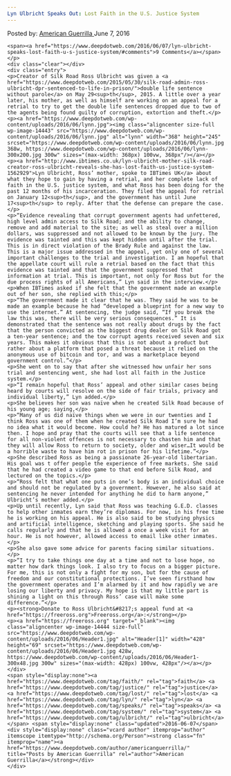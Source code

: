 ```yaml
---
Lyn Ulbricht Speaks Out: Lost Faith in the U.S. Justice System
---
```

<article class="post-listing post-14442 post type-post status-publish format-standard has-post-thumbnail hentry category-deepdot-news tag-faith tag-justice tag-lost tag-lyn tag-speaks tag-system tag-ulbricht">
    <div class="post-inner">
        <span>Posted by: <a href="https://www.deepdotweb.com/author/americanguerrilla/" title="">American Guerrilla </a></span>
    <span>June 7, 2016</span>
    
    <span><a href="https://www.deepdotweb.com/2016/06/07/lyn-ulbricht-speaks-lost-faith-u-s-justice-system/#comments">9 Comments</a></span>
    </p>
    <div class="clear"></div>
    <div class="entry">
    <p>Creator of Silk Road Ross Ulbricht was given a <a href="https://www.deepdotweb.com/2015/05/30/silk-road-admin-ross-ulbricht-dpr-sentenced-to-life-in-prison/">double life sentence without parole</a> on May 29<sup>th</sup>, 2015. A little over a year later, his mother, as well as himself are working on an appeal for a retrial to try to get the double life sentences dropped due to two of the agents being found guilty of corruption, extortion and theft.</p>
    <p><a href="https://www.deepdotweb.com/wp-content/uploads/2016/06/lynn.jpg"><img class="aligncenter size-full wp-image-14443" src="https://www.deepdotweb.com/wp-content/uploads/2016/06/lynn.jpg" alt="lynn" width="368" height="245" srcset="https://www.deepdotweb.com/wp-content/uploads/2016/06/lynn.jpg 368w, https://www.deepdotweb.com/wp-content/uploads/2016/06/lynn-300x200.jpg 300w" sizes="(max-width: 368px) 100vw, 368px"/></a></p>
    <p><a href="http://www.ibtimes.co.uk/lyn-ulbricht-mother-silk-road-creator-ross-ulbricht-reveals-she-has-lost-faith-us-justice-system-1562929">Lyn Ulbricht, Ross’ mother, spoke to IBTimes UK</a> about what they hope to gain by having a retrial, and her complete lack of faith in the U.S. justice system, and what Ross has been doing for the past 12 months of his incarceration. They filed the appeal for retrial on January 12<sup>th</sup>, and the government has until June 17<sup>th</sup> to reply. After that the defense can prepare the case.</p>
    <p>“Evidence revealing that corrupt government agents had unfettered, high level admin access to Silk Road; and the ability to change, remove and add material to the site; as well as steal over a million dollars, was suppressed and not allowed to be known by the jury. The evidence was tainted and this was kept hidden until after the trial. This is in direct violation of the Brady Rule and against the law. This is a major issue addressed in the appeal, yet only one of several important challenges to the trial and investigation. I am hopeful that the appellate court will rule a retrial based on the fact that this evidence was tainted and that the government suppressed that information at trial. This is important, not only for Ross but for the due process rights of all Americans,” Lyn said in the interview.</p>
    <p>When IBTimes asked if she felt that the government made an example out of her son, she replied with this;</p>
    <p>“The government made it clear that he was. They said he was to be made an example because he had “developed a blueprint for a new way to use the internet.” At sentencing, the judge said, “If you break the law this was, there will be very serious consequences.” It is demonstrated that the sentence was not really about drugs by the fact that the person convicted as the biggest drug dealer on Silk Road got a ten-year sentence; and the tow corrupt agents received seven and six years. This makes it obvious that this is not about a product but rather about a platform that posed a threat because it relied on the anonymous use of bitcoin and tor, and was a marketplace beyond government control.”</p>
    <p>She went on to say that after she witnessed how unfair her sons trial and sentencing went, she had lost all faith in the Justice system.</p>
    <p>“I remain hopeful that Ross’ appeal and other similar cases being heard by courts will resolve on the side of fair trials, privacy and individual liberty,” Lyn added.</p>
    <p>She believes her son was naïve when he created Silk Road because of his young age; saying,</p>
    <p>“Many of us did naïve things when we were in our twenties and I think Ross was one of them when he created Silk Road I’m sure he had no idea what it would become. How could he? He has matured a lot since then. I hope and pray that the courts will see that a life sentence for all non-violent offences is not necessary to chasten him and that they will allow Ross to return to society, older and wiser…It would be a horrible waste to have him rot in prison for his lifetime.”</p>
    <p>She described Ross as being a passionate 26-year-old libertarian. His goal was t offer people the experience of free markets. She said that he had created a video game to that end before Silk Road, and lectured on the topics.</p>
    <p>“Ross felt that what one puts in one’s body is an individual choice and should not be regulated by a government. However, he also said at sentencing he never intended for anything he did to harm anyone,” Ulbricht’s mother added.</p>
    <p>Up until recently, Lyn said that Ross was teaching G.E.D. classes to help other inmates earn they’re diplomas. For now, in his free time he is working on his appeal. He is also said to be studying physics and artificial intelligence, sketching and playing sports. She said he calls regularly and that he is allowed a once a week visit for an hour. He is not however, allowed access to email like other inmates.</p>
    <p>She also gave some advice for parents facing similar situations.</p>
    <p>“I try to take things one day at a time and not to lose hope, no matter how dark things look. I also try to focus on a bigger picture. For me, this is not only a fight for my son, but for the cause of freedom and our constitutional protections. I’ve seen firsthand how the government operates and I’m alarmed by it and how rapidly we are losing our liberty and privacy. My hope is that my little part is shining a light on this through Ross’ case will make some difference.”</p>
    <p><strong>Donate to Ross Ulbricht&#8217;s appeal fund at <a href="https://freeross.org">Freeross.org</a>:</strong></p>
    <p><a href="https://freeross.org" target="_blank"><img class="aligncenter wp-image-14444 size-full" src="https://www.deepdotweb.com/wp-content/uploads/2016/06/Header1.jpg" alt="Header[1]" width="428" height="69" srcset="https://www.deepdotweb.com/wp-content/uploads/2016/06/Header1.jpg 428w, https://www.deepdotweb.com/wp-content/uploads/2016/06/Header1-300x48.jpg 300w" sizes="(max-width: 428px) 100vw, 428px"/></a></p>
    </div>
    <span style="display:none"><a href="https://www.deepdotweb.com/tag/faith/" rel="tag">faith</a> <a href="https://www.deepdotweb.com/tag/justice/" rel="tag">justice</a> <a href="https://www.deepdotweb.com/tag/lost/" rel="tag">lost</a> <a href="https://www.deepdotweb.com/tag/lyn/" rel="tag">lyn</a> <a href="https://www.deepdotweb.com/tag/speaks/" rel="tag">speaks</a> <a href="https://www.deepdotweb.com/tag/system/" rel="tag">system</a> <a href="https://www.deepdotweb.com/tag/ulbricht/" rel="tag">ulbricht</a></span> <span style="display:none" class="updated">2016-06-07</span>
    <div style="display:none" class="vcard author" itemprop="author" itemscope itemtype="http://schema.org/Person"><strong class="fn" itemprop="name"><a href="https://www.deepdotweb.com/author/americanguerrilla/" title="Posts by American Guerrilla" rel="author">American Guerrilla</a></strong></div>
    </div>
</article>

